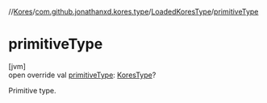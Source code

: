 //[Kores](../../../index.md)/[com.github.jonathanxd.kores.type](../index.md)/[LoadedKoresType](index.md)/[primitiveType](primitive-type.md)

# primitiveType

[jvm]\
open override val [primitiveType](primitive-type.md): [KoresType](../-kores-type/index.md)?

Primitive type.
